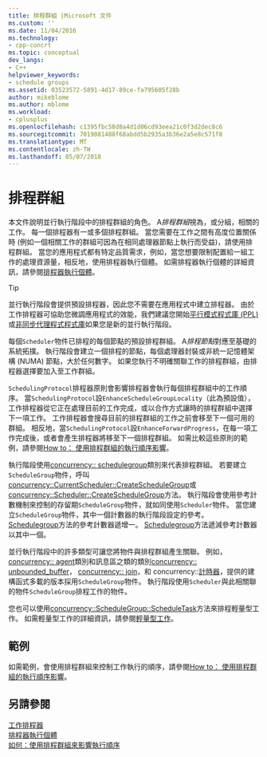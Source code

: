```yaml
---
title: 排程群組 |Microsoft 文件
ms.custom: ''
ms.date: 11/04/2016
ms.technology:
- cpp-concrt
ms.topic: conceptual
dev_langs:
- C++
helpviewer_keywords:
- schedule groups
ms.assetid: 03523572-5891-4d17-89ce-fa795605f28b
author: mikeblome
ms.author: mblome
ms.workload:
- cplusplus
ms.openlocfilehash: c1395fbc58d8a4d1d06cd93eea21c0f3d2dec8c6
ms.sourcegitcommit: 7019081488f68abdd5b2935a3b36e2a5e8c571f8
ms.translationtype: MT
ms.contentlocale: zh-TW
ms.lasthandoff: 05/07/2018
---
```

# <a name="schedule-groups"></a>排程群組
本文件說明並行執行階段中的排程群組的角色。 A*排程群組*視為，或分組，相關的工作。 每一個排程器有一或多個排程群組。 當您需要在工作之間有高度位置關係時 (例如一個相關工作的群組可因為在相同處理器節點上執行而受益)，請使用排程群組。 當您的應用程式都有特定品質需求，例如，當您想要限制配置給一組工作的處理資源量，相反地，使用排程器執行個體。 如需排程器執行個體的詳細資訊，請參閱[排程器執行個體](../../parallel/concrt/scheduler-instances.md)。  
  
> [!TIP]
>  並行執行階段會提供預設排程器，因此您不需要在應用程式中建立排程器。 由於工作排程器可協助您微調應用程式的效能，我們建議您開始[平行模式程式庫 (PPL)](../../parallel/concrt/parallel-patterns-library-ppl.md)或[非同步代理程式程式庫](../../parallel/concrt/asynchronous-agents-library.md)如果您是新的並行執行階段。  
  
 每個`Scheduler`物件已排程的每個節點的預設排程群組。 A*排程節點*對應至基礎的系統拓撲。 執行階段會建立一個排程的節點，每個處理器封裝或非統一記憶體架構 (NUMA) 節點，大於任何數字。 如果您執行不明確關聯工作的排程群組，由排程器選擇要加入至工作群組。  
  
 `SchedulingProtocol`排程器原則會影響排程器會執行每個排程群組中的工作順序。 當`SchedulingProtocol`設`EnhanceScheduleGroupLocality`（此為預設值），工作排程器從它正在處理目前的工作完成，或以合作方式讓時的排程群組中選擇 下一項工作。 工作排程器會搜尋目前的排程群組的工作之前會移至下一個可用的群組。 相反地，當`SchedulingProtocol`設`EnhanceForwardProgress`，在每一項工作完成後，或者會產生排程器將移至下一個排程群組。 如需比較這些原則的範例，請參閱[How to： 使用排程群組的執行順序影響](../../parallel/concrt/how-to-use-schedule-groups-to-influence-order-of-execution.md)。  
  

 執行階段使用[concurrency:: schedulegroup](../../parallel/concrt/reference/schedulegroup-class.md)類別來代表排程群組。 若要建立`ScheduleGroup`物件，呼叫[concurrency::CurrentScheduler::CreateScheduleGroup](reference/currentscheduler-class.md#createschedulegroup)或[concurrency::Scheduler::CreateScheduleGroup](reference/scheduler-class.md#createschedulegroup)方法。 執行階段會使用參考計數機制來控制的存留期`ScheduleGroup`物件，就如同使用`Scheduler`物件。 當您建立`ScheduleGroup`物件，其中一個計數器的執行階段設定的參考。 [Schedulegroup](reference/schedulegroup-class.md#reference)方法的參考計數器遞增一。 [Schedulegroup](reference/schedulegroup-class.md#release)方法遞減參考計數器以其中一個。  
  
 並行執行階段中的許多類型可讓您將物件與排程群組產生關聯。 例如， [concurrency:: agent](../../parallel/concrt/reference/agent-class.md)類別和訊息區之類的類別[concurrency:: unbounded_buffer](reference/unbounded-buffer-class.md)， [concurrency:: join](../../parallel/concrt/reference/join-class.md)，和 concurrency::[計時器](reference/timer-class.md)，提供的建構函式多載的版本採用`ScheduleGroup`物件。 執行階段使用`Scheduler`與此相關聯的物件`ScheduleGroup`排程工作的物件。  
  
 您也可以使用[concurrency::ScheduleGroup::ScheduleTask](reference/schedulegroup-class.md#scheduletask)方法來排程輕量型工作。 如需輕量型工作的詳細資訊，請參閱[輕量型工作](../../parallel/concrt/lightweight-tasks.md)。  

  
## <a name="example"></a>範例  
 如需範例，會使用排程群組來控制工作執行的順序，請參閱[How to： 使用排程群組的執行順序影響](../../parallel/concrt/how-to-use-schedule-groups-to-influence-order-of-execution.md)。  
  
## <a name="see-also"></a>另請參閱  
 [工作排程器](../../parallel/concrt/task-scheduler-concurrency-runtime.md)   
 [排程器執行個體](../../parallel/concrt/scheduler-instances.md)   
 [如何：使用排程群組來影響執行順序](../../parallel/concrt/how-to-use-schedule-groups-to-influence-order-of-execution.md)

